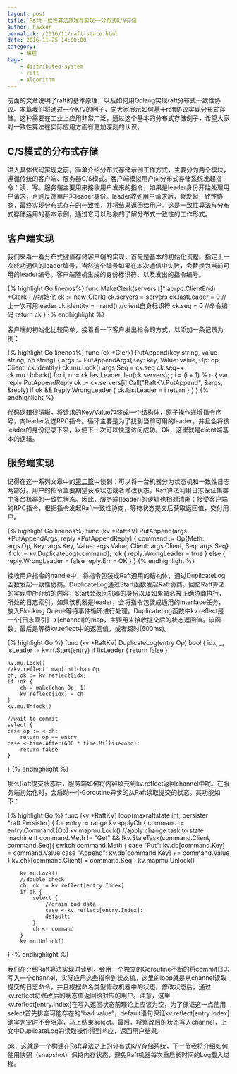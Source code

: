 ```yaml
---
layout: post
title: Raft一致性算法原理与实现——分布式K/V存储
author: hawker
permalink: /2016/11/raft-state.html
date: 2016-11-25 14:00:00
category:
    - 编程
tags:
    - distributed-system
    - raft
    - algorithm
---
```

前面的文章说明了raft的基本原理，以及如何用Golang实现raft分布式一致性协议。本篇我们将通过一个K/V的例子，向大家展示如何基于raft协议实现分布式存储。这种需要在工业上应用非常广泛，通过这个基本的分布式存储例子，希望大家对一致性算法在实际应用方面有更加深刻的认识。

## C/S模式的分布式存储
进入具体代码实现之前，简单介绍分布式存储示例工作方式，主要分为两个模块，遵循传统的客户端、服务器C/S模式。客户端模拟用户向分布式存储系统发起指令：读、写。服务端主要用来接收用户发来的指令，如果是leader身份开始处理用户请求，否则反馈用户非leader身份。leader收到用户请求后，会发起一致性协商，最终实现分布式存在的一致性，并将结果返回给用户。这是一致性算法与分布式存储运用的基本示例，通过它可以形象的了解分布式一致性的工作形式。


## 客户端实现
我们来看一看分布式键值存储客户端的实现，首先是基本的初始化流程。指定上一次成功通信的leader编号，当然这个编号如果在本次通信中失败，会替换为当前可用的leader编号。客户端随机生成的身份标识符、以及发出的指令编号。

{% highlight Go linenos%}
func MakeClerk(servers []*labrpc.ClientEnd) *Clerk {
	//初始化
	ck := new(Clerk)
	ck.servers = servers
	ck.lastLeader = 0         //上一次可用leader
	ck.identity = nrand()     //client自身标识符
	ck.seq = 0				  //命令编码
	return ck
}
{% endhighlight %}

客户端的初始化比较简单，接着看一下客户发出指令的方式，以添加一条记录为例：

{% highlight Go linenos%}
func (ck *Clerk) PutAppend(key string, value string, op string) {
	args := PutAppendArgs{Key: key, Value: value, Op: op, Client: ck.identity}
	ck.mu.Lock()
	args.Seq = ck.seq
	ck.seq++
	ck.mu.Unlock()
	for i, n := ck.lastLeader, len(ck.servers); ; i = (i + 1) % n {
		var reply PutAppendReply
		ok := ck.servers[i].Call("RaftKV.PutAppend", &args, &reply)
		if ok && !reply.WrongLeader {
			ck.lastLeader = i
			return
		}
	}
}
{% endhighlight %}

代码逻辑很清晰，将请求的Key/Value包装成一个结构体，原子操作递增指令序号，向leader发送RPC指令。循环主要是为了找到当前可用的leader，并且会将该leader的身份记录下来，以便下一次可以快速访问成功。Ok，这里就是client端基本的逻辑。

## 服务端实现

记得在这一系列文章中的[第二篇](http://www.hawkers.cc/2016/11/raft-implemnt.html)中谈到：可以将一台机器分为状态机和一致性日志两部分。用户的指令主要期望获取状态或者修改状态，Raft算法利用日志保证集群中多台机器的一致性状态。因此，服务端(leader)的逻辑也相对清晰：接受客户端的RPC指令，根据指令发起Raft一致性协商，等待状态提交后获取返回值，交付用户。

{% highlight Go linenos%}
func (kv *RaftKV) PutAppend(args *PutAppendArgs, reply *PutAppendReply) {
	command := Op{Meth: args.Op, Key: args.Key, Value: args.Value, Client: args.Client, Seq: args.Seq}
	if ok := kv.DuplicateLog(command); !ok {
		reply.WrongLeader = true
	} else {
		reply.WrongLeader = false
		reply.Err = OK
	}
}
{% endhighlight %}

接收用户指令的handle中，将指令包装成Raft通用的结构体，通过DuplicateLog函数发起一致性协商。DuplicateLog通过Start函数发起Raft协商，回忆Raft算法的实现中所介绍的内容，Start会返回机器的身份以及如果命名被正确协商执行，所处的日志索引。如果该机器是leader，会将指令包装成通用的interface任务，放入Blocking Queue等待事件循环进行处理。DuplicateLog函数中kv.reflect是一个[日志索引]-->[channel]的map，主要用来接收提交后的状态返回值。该函数，最后是等待kv.reflect中的返回值，或者超时(600ms)。

{% highlight Go %}
func (kv *RaftKV) DuplicateLog(entry Op) bool {
	idx, _, isLeader := kv.rf.Start(entry)
	if !isLeader {
		return false
	}

	kv.mu.Lock()
	//kv.reflect: map[int]chan Op
	ch, ok := kv.reflect[idx]
	if !ok {
		ch = make(chan Op, 1)
		kv.reflect[idx] = ch
	}
	kv.mu.Unlock()
	
	//wait to commit
	select {
	case op := <-ch:
		return op == entry
	case <-time.After(600 * time.Millisecond):
		return false
	}
}
{% endhighlight %}

那么Raft提交状态后，服务端如何将内容填充到kv.reflect返回channel中呢。在服务端初始化时，会启动一个Goroutine异步的从Raft读取提交的状态。其功能如下：

{% highlight Go %}
func (kv *RaftKV) loop(maxraftstate int, persister *raft.Persister) {
	for entry := range kv.applyCh {
		command := entry.Command.(Op)
		kv.mapmu.Lock()
		//apply change task to state machine
		if command.Meth != "Get" && !kv.StaleTask(command.Client, command.Seq){
				switch command.Meth {
				case "Put":
					kv.db[command.Key] = command.Value
				case "Append":
					kv.db[command.Key] += command.Value
				}
				kv.chk[command.Client] = command.Seq
		}
		kv.mapmu.Unlock()

		kv.mu.Lock()
		//double check
		ch, ok := kv.reflect[entry.Index]
		if ok {
			select {
				//drain bad data
				case <-kv.reflect[entry.Index]:
				default:
			}
			ch <- command
		}
		kv.mu.Unlock()
}
{% endhighlight %}

我们在介绍Raft算法实现时谈到，会用一个独立的Goroutine不断的将commit日志写入一个channel，实际应用这些指令到状态机。这里的loop就是从channel读取提交的日志命令，并且根据命名类型修改机器中的状态。修改状态后，通过kv.reflect将修改后的状态值返回给对应的用户。注意，这里kv.reflect[entry.Index]在写入返回状态前理论上应该为空，为了保证这一点使用select首先排空可能存在的“bad value”，default语句保证kv.reflect[entry.Index]确实为空时不会阻塞，马上结束select。最后，将修改后的状态写入channel，上文中DuplicateLog的读取操作得到响应，返回用户结果。

ok，这就是一个构建在Raft算法之上的分布式K/V存储系统，下一节我将介绍如何使用快照（snapshot）保持内存状态，避免Raft机器每次重启长时间的Log载入过程。

